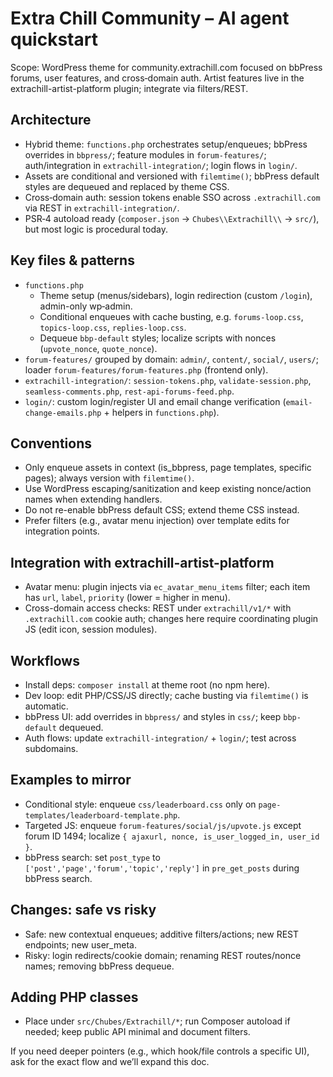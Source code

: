 # Extra Chill Community – AI agent quickstart

Scope: WordPress theme for community.extrachill.com focused on bbPress forums, user features, and cross‑domain auth. Artist features live in the extrachill-artist-platform plugin; integrate via filters/REST.

## Architecture
- Hybrid theme: `functions.php` orchestrates setup/enqueues; bbPress overrides in `bbpress/`; feature modules in `forum-features/`; auth/integration in `extrachill-integration/`; login flows in `login/`.
- Assets are conditional and versioned with `filemtime()`; bbPress default styles are dequeued and replaced by theme CSS.
- Cross‑domain auth: session tokens enable SSO across `.extrachill.com` via REST in `extrachill-integration/`.
- PSR‑4 autoload ready (`composer.json` → `Chubes\\Extrachill\\` → `src/`), but most logic is procedural today.

## Key files & patterns
- `functions.php`
  - Theme setup (menus/sidebars), login redirection (custom `/login`), admin-only wp‑admin.
  - Conditional enqueues with cache busting, e.g. `forums-loop.css`, `topics-loop.css`, `replies-loop.css`.
  - Dequeue `bbp-default` styles; localize scripts with nonces (`upvote_nonce`, `quote_nonce`).
- `forum-features/` grouped by domain: `admin/`, `content/`, `social/`, `users/`; loader `forum-features/forum-features.php` (frontend only).
- `extrachill-integration/`: `session-tokens.php`, `validate-session.php`, `seamless-comments.php`, `rest-api-forums-feed.php`.
- `login/`: custom login/register UI and email change verification (`email-change-emails.php` + helpers in `functions.php`).

## Conventions
- Only enqueue assets in context (is_bbpress, page templates, specific pages); always version with `filemtime()`.
- Use WordPress escaping/sanitization and keep existing nonce/action names when extending handlers.
- Do not re-enable bbPress default CSS; extend theme CSS instead.
- Prefer filters (e.g., avatar menu injection) over template edits for integration points.

## Integration with extrachill-artist-platform
- Avatar menu: plugin injects via `ec_avatar_menu_items` filter; each item has `url`, `label`, `priority` (lower = higher in menu).
- Cross-domain access checks: REST under `extrachill/v1/*` with `.extrachill.com` cookie auth; changes here require coordinating plugin JS (edit icon, session modules).

## Workflows
- Install deps: `composer install` at theme root (no npm here).
- Dev loop: edit PHP/CSS/JS directly; cache busting via `filemtime()` is automatic.
- bbPress UI: add overrides in `bbpress/` and styles in `css/`; keep `bbp-default` dequeued.
- Auth flows: update `extrachill-integration/` + `login/`; test across subdomains.

## Examples to mirror
- Conditional style: enqueue `css/leaderboard.css` only on `page-templates/leaderboard-template.php`.
- Targeted JS: enqueue `forum-features/social/js/upvote.js` except forum ID 1494; localize `{ ajaxurl, nonce, is_user_logged_in, user_id }`.
- bbPress search: set `post_type` to `['post','page','forum','topic','reply']` in `pre_get_posts` during bbPress search.

## Changes: safe vs risky
- Safe: new contextual enqueues; additive filters/actions; new REST endpoints; new user_meta.
- Risky: login redirects/cookie domain; renaming REST routes/nonce names; removing bbPress dequeue.

## Adding PHP classes
- Place under `src/Chubes/Extrachill/*`; run Composer autoload if needed; keep public API minimal and document filters.

If you need deeper pointers (e.g., which hook/file controls a specific UI), ask for the exact flow and we’ll expand this doc.
